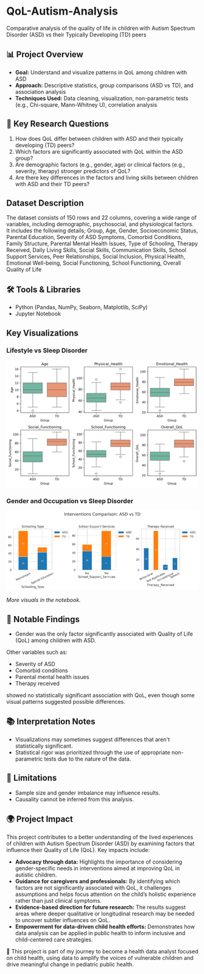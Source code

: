 # QoL-Autism-Analysis
Comparative analysis of the quality of life in children with Autism Spectrum Disorder (ASD) vs their Typically Developing (TD) peers

## 📊 Project Overview
- **Goal:** Understand and visualize patterns in QoL among children with ASD
- **Approach:** Descriptive statistics, group comparisons (ASD vs TD), and association analysis
- **Techniques Used:** Data cleaning, visualization, non-parametric tests (e.g., Chi-square, Mann-Whitney U), correlation analysis

## 🧠 Key Research Questions

1. How does QoL differ between children with ASD and their typically developing (TD) peers?
2. Which factors are significantly associated with QoL within the ASD group?
3. Are demographic factors (e.g., gender, age) or clinical factors (e.g., severity, therapy) stronger predictors of QoL?
4. Are there key differences in the factors and living skills between children with ASD and their TD peers?

## Dataset Description
The dataset consists of 150 rows and 22 columns, covering a wide range of variables, including demographic, psychosocial, and physiological factors. It includes the following details; Group, Age, Gender, Socioeconomic Status, Parental Education, Severity of ASD Symptoms, Comorbid Conditions, Family Structure, Parental Mental Health Issues, Type of Schooling, Therapy Received, Daily Living Skills, Social Skills, Communication Skills, School Support Services, Peer Relationships, Social Inclusion, Physical Health, Emotional Well-being, Social Functioning, School Functioning, Overall Quality of Life

## 🛠️ Tools & Libraries
- Python (Pandas, NumPy, Seaborn, Matplotlib, SciPy)
- Jupyter Notebook

## Key Visualizations
### Lifestyle vs Sleep Disorder
![Quality of Life Distribution in ASD vs TD](QoL_box_plots.png)

### Gender and Occupation vs Sleep Disorder
![Interventions in ASD vs TD](interventions_comparison.png)

*More visuals in the notebook.*

## 📌 Notable Findings
- Gender was the only factor significantly associated with Quality of Life (QoL) among children with ASD.

Other variables such as:
- Severity of ASD
- Comorbid conditions
- Parental mental health issues
- Therapy received

showed no statistically significant association with QoL, even though some visual patterns suggested possible differences.

## 📚 Interpretation Notes
- Visualizations may sometimes suggest differences that aren't statistically significant.
- Statistical rigor was prioritized through the use of appropriate non-parametric tests due to the nature of the data.

## 🧩 Limitations
- Sample size and gender imbalance may influence results.
- Causality cannot be inferred from this analysis.

## 🌍 Project Impact
This project contributes to a better understanding of the lived experiences of children with Autism Spectrum Disorder (ASD) by examining factors that influence their Quality of Life (QoL). Key impacts include:
- **Advocacy through data:** Highlights the importance of considering gender-specific needs in interventions aimed at improving QoL in autistic children.
- **Guidance for caregivers and professionals:** By identifying which factors are not significantly associated with QoL, it challenges assumptions and helps focus attention on the child’s holistic experience rather than just clinical symptoms.
- **Evidence-based direction for future research:** The results suggest areas where deeper qualitative or longitudinal research may be needed to uncover subtler influences on QoL.
- **Empowerment for data-driven child health efforts:** Demonstrates how data analysis can be applied in public health to inform inclusive and child-centered care strategies.

🧭 This project is part of my journey to become a health data analyst focused on child health, using data to amplify the voices of vulnerable children and drive meaningful change in pediatric public health.
